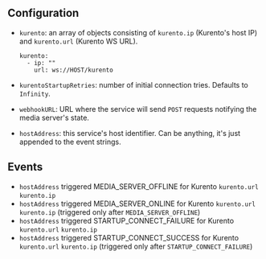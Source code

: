## Configuration
- `kurento`: an array of objects consisting of `kurento.ip` (Kurento's host IP) and `kurento.url` (Kurento WS URL).
  ```
  kurento:
    - ip: ""
      url: ws://HOST/kurento
  ```
 - `kurentoStartupRetries`: number of initial connection tries. Defaults to `Infinity`.
  
 - `webhookURL`: URL where the service will send `POST` requests notifying the media server's state.
 - `hostAddress`: this service's host identifier. Can be anything, it's just appended to the event strings.

## Events
  - `hostAddress` triggered MEDIA_SERVER_OFFLINE for Kurento `kurento.url` `kurento.ip`
  - `hostAddress` triggered MEDIA_SERVER_ONLINE for Kurento `kurento.url` `kurento.ip` (triggered only after `MEDIA_SERVER_OFFLINE`)
  - `hostAddress` triggered STARTUP_CONNECT_FAILURE for Kurento `kurento.url` `kurento.ip`
  - `hostAddress` triggered STARTUP_CONNECT_SUCCESS for Kurento `kurento.url` `kurento.ip` (triggered only after `STARTUP_CONNECT_FAILURE`)
